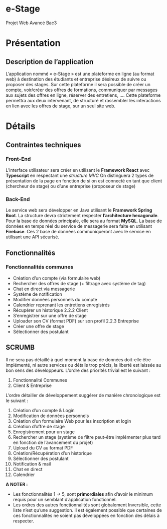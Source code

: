 # e-Stage
Projet Web Avancé Bac3

# Présentation
## Description de l’application
  L’application nommé « e-Stage » est une plateforme en ligne (au format web) à destination des étudiants et entreprise désireux de suivre ou proposer des stages. Sur cette plateforme il sera possible de créer un compte, voir/créer des offres de formations, communiquer par messages aux sujets des offres en ligne, réserver des entretiens, ….
Cette plateforme permettra aux deux intervenant, de structuré et rassembler les interactions en lien avec les offres de stage, sur un seul site web. 
#	Détails
##	Contraintes techniques
###	Front-End
  L’interface utilisateur sera créer en utilisant le **Framework React** avec **Typescript** en respectant une *structure MVC*
On distinguera 2 types de présentation de la page en fonction de si on est connecté en tant que client (chercheur de stage) ou d’une entreprise (proposeur de stage)
###	Back-End
  Le service web sera développer en Java utilisant le **Framework Spring Boot**. La structure devra strictement respecter **l’architecture hexagonale**.
Pour la base de données principale, elle sera au format **MySQL**. La base de données en temps réel du service de messagerie sera faite en utilisant **Firebase**. Ces 2 base de données communiqueront avec le service en utilisant une API sécurisé.
##	Fonctionnalités
###	Fonctionnalités communes
-	Création d’un compte (via formulaire web)
-	Rechercher des offres de stage (+ filtrage avec système de tag)
-	Chat en direct via messagerie
-	Système de notification
-	Modifier données personnels du compte
-	Calendrier reprenant les entretiens enregistrés
-	Récupérer un historique 
2.2.2	Client
-	S’enregistrer sur une offre de stage
-	Uploader son CV (format PDF) sur son profil
2.2.3	Entreprise 
-	Créer une offre de stage
-	Sélectionner des postulant 

##	SCRUMB
  Il ne sera pas détaillé à quel moment la base de données doit-elle être implémenté, ni autre services ou détails trop précis, la liberté est laissée au bon sens des développeurs. 
L’ordre des priorités trivial est le suivant :
1.	Fonctionnalité Communes
2.	Client & Entreprise
   
L’ordre détailler de développement suggérer de manière chronologique est le suivant :
1.	Création d’un compte & Login
2.	Modification de données personnels
3.	Création d’un formulaire Web pour les inscription et login
4.	Création d’offre de stage
5.	Enregistrement pour un stage
6.	Rechercher un stage (système de filtre peut-être implémenter plus tard en fonction de l’avancement du projet)
7.	Upload du CV au format PDF
8.	Création/Récupération d’un historique
9.	Sélectionner des postulant
10.	Notification & mail
11.	Chat en direct
12.	Calendrier
    
**A NOTER :**
-	Les fonctionnalités 1 -> 5, sont **primordiales** afin d’avoir le minimum requis pour un semblant d’application fonctionnel.
-	Les ordres des autres fonctionnalités sont globalement Inversible, cette liste n’est qu’une suggestion. Il est également possible que certaines de ces fonctionnalités ne soient pas développées en fonction des délais à respecter.
